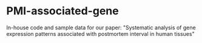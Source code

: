 # PMI-associated-gene
In-house code and sample data for our paper: "Systematic analysis of gene expression patterns associated with postmortem interval in human tissues"
